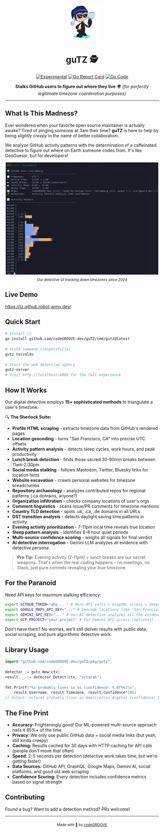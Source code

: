 <div align="center">
  <img src="media/octocat-small.png" alt="guTZ Detective" width="120">

  # guTZ 🕵️

  [![Experimental](https://img.shields.io/badge/status-experimental-orange.svg)](https://github.com/codeGROOVE-dev/guTZ)
  [![Go Report Card](https://goreportcard.com/badge/github.com/codeGROOVE-dev/guTZ)](https://goreportcard.com/report/github.com/codeGROOVE-dev/guTZ)
  [![Go Code](https://img.shields.io/badge/go%20code-pretty%20good-brightgreen.svg)](go.mod)

  **Stalks GitHub users to figure out where they live** 🌍
  *(for perfectly legitimate timezone coordination purposes)*
</div>

---

## What Is This Madness?

Ever wondered when your favorite open source maintainer is actually awake? Tired of pinging someone at 3am their time? **guTZ** is here to help by being *slightly creepy* in the name of better collaboration.

We analyze GitHub activity patterns with the determination of a caffeinated detective to figure out where on Earth someone codes from. It's like GeoGuessr, but for developers!

<div align="center">
  <img src="media/screenshot.png" alt="The Detective UI in Action" width="500">
  <br><sub><i>Our detective UI tracking down timezones since 2024</i></sub>
</div>

## Live Demo

https://tz.github.robot-army.dev/

## Quick Start

```bash
# Install it
go install github.com/codeGROOVE-dev/guTZ/cmd/gutz@latest

# Stalk someone (respectfully)
gutz torvalds

# Start the web detective agency
gutz-server
# Visit http://localhost:8080 for the full experience
```

## How It Works

Our digital detective employs **15+ sophisticated methods** to triangulate a user's timezone:

🔍 **The Sherlock Suite:**
- **Profile HTML scraping** - extracts timezone data from GitHub's rendered pages
- **Location geocoding** - turns "San Francisco, CA" into precise UTC offsets
- **Activity pattern analysis** - detects sleep cycles, work hours, and peak productivity  
- **Lunch break detection** - finds those sacred 30-90min breaks between 11am-2:30pm
- **Social media stalking** - follows Mastodon, Twitter, Bluesky links for location hints
- **Website excavation** - crawls personal websites for timezone breadcrumbs
- **Repository archaeology** - analyzes contributed repos for regional patterns (.ca domains, anyone?)
- **Organization infiltration** - checks company locations of user's orgs
- **Comment linguistics** - scans issue/PR comments for timezone mentions
- **Country TLD detection** - spots .uk, .ca, .de domains in all URLs
- **DST transition analysis** - detects daylight saving time patterns in activity
- **Evening activity prioritization** - 7-11pm local time reveals true location
- **Sleep pattern analysis** - identifies 6-8 hour quiet periods
- **Multi-source confidence scoring** - weighs all signals for final verdict
- **AI detective interrogation** - Gemini LLM analyzes all evidence with detective persona

> **Pro Tip:** Evening activity (7-11pm) + lunch breaks are our secret weapons. That's when the real coding happens – no meetings, no Slack, just pure commits revealing your true timezone.

## For the Paranoid

Need API keys for maximum stalking efficiency:

```bash
export GITHUB_TOKEN="ghp_..." # More API calls + GraphQL access = deeper intel
export GOOGLE_MAPS_API_KEY="..." # Geocode locations like "San Francisco, CA"
export GEMINI_API_KEY="..." # Our AI detective analyzes all the evidence  
export GCP_PROJECT="your-project" # For Gemini API access (optional)
```

Don't have them? No worries, we'll still deliver results with public data, social scraping, and pure algorithmic detective work.

## Library Usage

```go
import "github.com/codeGROOVE-dev/guTZ/pkg/gutz"

detector := gutz.New(ctx)
result, _ := detector.Detect(ctx, "octocat")

fmt.Printf("%s probably lives in %s (confidence: %.0f%%)\n",
    result.Username, result.Timezone, result.Confidence*100)
// Output: octocat probably lives in America/Los_Angeles (confidence: 85%)
```

## The Fine Print

- **Accuracy:** Frighteningly good! Our ML-powered multi-source approach nails it 85%+ of the time
- **Privacy:** We only use public GitHub data + social media links (but yeah, still kinda creepy)
- **Caching:** Results cached for 30 days with HTTP caching for API calls (people don't move *that* often)
- **Speed:** 2-5 seconds per detection (detective work takes time, but we're getting faster)
- **Data Sources:** GitHub API, GraphQL, Google Maps, Gemini AI, social platforms, and good old web scraping
- **Confidence Scoring:** Every detection includes confidence metrics based on signal strength

## Contributing

Found a bug? Want to add a detection method? PRs welcome!

---

<div align="center">
  <sub>Made with 🪿 by <a href="https://codegroove.dev">codeGROOVE</a></sub>
</div>
